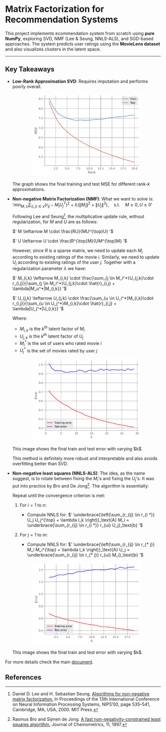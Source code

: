 # Matrix Factorization for Recommendation Systems

This project implements ecommendation system from scratch using **pure NumPy**, exploring SVD, NMF (Lee & Seung, NNLS-ALS), and SGD-based approaches. The system predicts user ratings using the **MovieLens dataset** and also visualizes clusters in the latent space.

---

## Key Takeaways

- **Low-Rank Approximation SVD**: Requires imputation and performs poorly overall.  
  <p align="center">
  <img src="images/svd_error_with_mean.svg" alt="Reconstruction Errors" width="350">
  </p>

  The graph shows the final training and test MSE for different rank-$k$ approximations.
- **Non-negative Matrix Factorization (NMF)**: What we want to solve is:
    $'
    \min _{M, U} \sum_{(i, j) \in \kappa} \left(r_{ij} - M_i U_j^T\right)^2 + \lambda \left(\left\|M_i\right\|^2 + \left\|U_j\right\|^2\right),
    \quad \text{s.t.} \quad M \geq 0, \, U \geq 0
    '$


    Following Lee and Seung[^1], the multiplicative update rule, without regularization, for $M$ and $U$ are as follows:

    $'
    M \leftarrow M \cdot \frac{RU}{MU^{\top}U}
    '$

    $'
    U \leftarrow U \cdot \frac{R^{\top}M}{UM^{\top}M}
    '$

    However, since $R$ is a sparse matrix, we need to update each $M_i$ according to existing ratings of the movie $i$. Similarly, we need to update $U_j$ according to existing ratings of the user $j$. Together with a regularization parameter $\lambda$ we have:

    $'
    M_{i,k} \leftarrow M_{i,k} \cdot \frac{\sum_{j \in M_i^*}U_{j,k}\cdot r_{i,j}}{\sum_{j \in M_i^*}U_{j,k}\cdot \hat{r}_{i,j} + \lambda|M_u^*|M_{i,k}}
    '$

    $'
    U_{j,k} \leftarrow U_{j,k} \cdot \frac{\sum_{u \in U_i^*}M_{i,k}\cdot r_{i,j}}{\sum_{u \in U_j^*}M_{i,k}\cdot \hat{r}_{i,j} + \lambda|U_j^*|U_{i,k}}
    '$

    Where:

    - $M_{i,k}$ is the $k^{th}$ latent factor of $M_i$
    - $U_{j,k}$ is the $k^{th}$ latent factor of $U_j$
    - $M_i^*$ is the set of users who rated movie $i$
    - $U_j^*$ is the set of movies rated by user $j$

    <p align="center">
    <img src="images/lee_error_per_k.svg" alt="NMF Error Comparison" width="350">
    </p>
    This image shows the final train and test error with varying $k$.

    This method is definitely more robust and interpretable and also avoids overfitting better than SVD. 

- **Non-negative least squares (NNLS-ALS)**:
    The idea, as the name suggest, is to rotate between fixing the  $M_i$'s and fixing the $U_j$'s. It was put into practice by Bro and De Jong[^2]. The algorithm is essentially:

    Repeat until the convergence criterion is met:
    1. For $i = 1$ to $n$:
       - Compute NNLS for:
           $'
           \underbrace{\left(\sum_{r_{ij} \in r_{i *}} U_j U_j^{\top} + \lambda I_k \right)}_\text{A} M_i = 
           \underbrace{\sum_{r_{ij} \in r_{i *}} r_{ui} U_j}_\text{b}
           '$

    2. For $j = 1$ to $m$:
       - Compute NNLS for:
           $'
           \underbrace{\left(\sum_{r_{ij} \in r_{* j}} M_i M_i^{\top} + \lambda I_k \right)}_\text{A} U_j = 
           \underbrace{\sum_{r_{ij} \in r_{* j}} r_{ui} M_i}_\text{b}
           '$
    
    <p align="center">
    <img src="images/als_error_per_k.png" alt="NNLS Error Comparison" width="350">
    </p>
    This image shows the final train and test error with varying $k$.


For more details check the main [document](RecommendationSystems.pdf).


## References
[^1]: Daniel D. Lee and H. Sebastian Seung. [Algorithms for non-negative matrix factorization.](https://dl.acm.org/doi/10.5555/3008751.3008829) In Proceedings of the 13th International Conference on Neural Information Processing Systems, NIPS’00, page 535–541, Cambridge, MA, USA, 2000. MIT Press.
[^2]: Rasmus Bro and Sijmen de Jong. [A fast non-negativity-constrained least squares algorithm.](https://doi.org/10.1002/(SICI)1099-128X(199709/10)11:5%3C393::AID-CEM483%3E3.0.CO;2-L) Journal of Chemometrics, 11, 1997.
